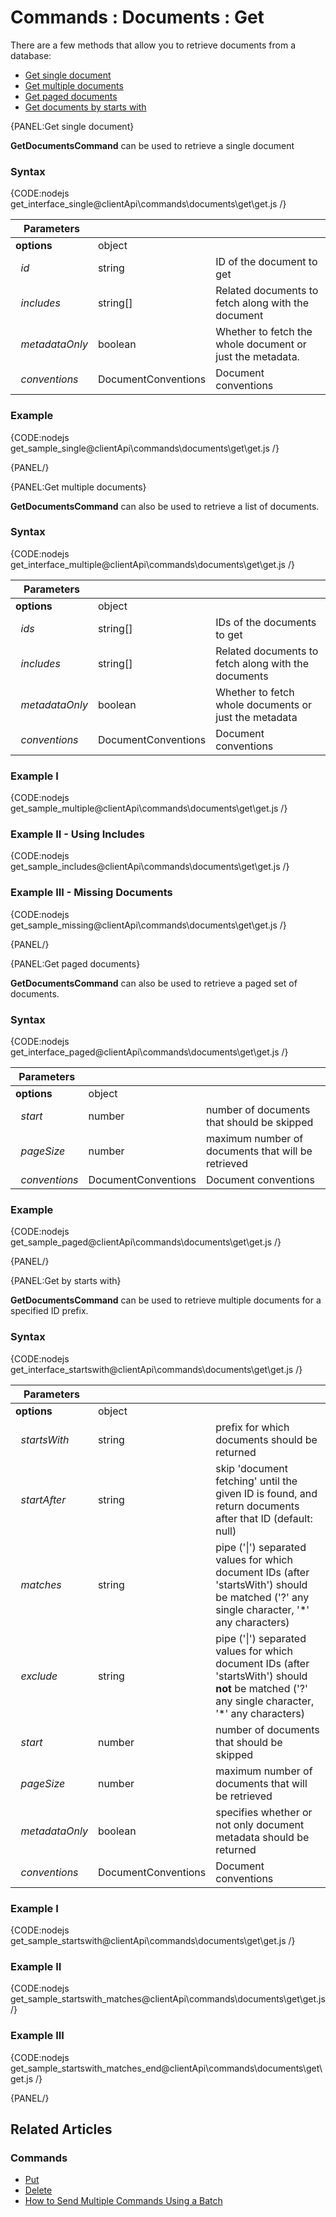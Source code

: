 # Commands : Documents : Get

There are a few methods that allow you to retrieve documents from a database:   

- [Get single document](../../../clientApi/commands/documents/get#get-single-document)   
- [Get multiple documents](../../../clientApi/commands/documents/get#get-multiple-documents)   
- [Get paged documents](../../../clientApi/commands/documents/get#get-paged-documents)   
- [Get documents by starts with](../../../clientApi/commands/documents/get#get-by-starts-with)  

{PANEL:Get single document}

**GetDocumentsCommand** can be used to retrieve a single document

### Syntax

{CODE:nodejs get_interface_single@clientApi\commands\documents\get\get.js /}

| Parameters | | |
| ------------- | ------------- | ----- |
| **options** | object | |
| &nbsp;&nbsp;*id* | string | ID of the document to get |
| &nbsp;&nbsp;*includes* | string[] | Related documents to fetch along with the document |
| &nbsp;&nbsp;*metadataOnly* | boolean | Whether to fetch the whole document or just the metadata. |
| &nbsp;&nbsp;*conventions* | DocumentConventions | Document conventions |

### Example

{CODE:nodejs get_sample_single@clientApi\commands\documents\get\get.js /}

{PANEL/}

{PANEL:Get multiple documents}

**GetDocumentsCommand** can also be used to retrieve a list of documents.

### Syntax

{CODE:nodejs get_interface_multiple@clientApi\commands\documents\get\get.js /}

| Parameters | | |
| ------------- | ------------- | ----- |
| **options** | object | |
| &nbsp;&nbsp;*ids* | string[] | IDs of the documents to get |
| &nbsp;&nbsp;*includes* | string[] | Related documents to fetch along with the documents |
| &nbsp;&nbsp;*metadataOnly* | boolean | Whether to fetch whole documents or just the metadata |
| &nbsp;&nbsp;*conventions* | DocumentConventions | Document conventions |

### Example I

{CODE:nodejs get_sample_multiple@clientApi\commands\documents\get\get.js /}

### Example II - Using Includes

{CODE:nodejs get_sample_includes@clientApi\commands\documents\get\get.js /}

### Example III - Missing Documents

{CODE:nodejs get_sample_missing@clientApi\commands\documents\get\get.js /}

{PANEL/}

{PANEL:Get paged documents}

**GetDocumentsCommand** can also be used to retrieve a paged set of documents.

### Syntax

{CODE:nodejs get_interface_paged@clientApi\commands\documents\get\get.js /}

| Parameters | | |
| ------------- | ------------- | ----- |
| **options** | object | |
| &nbsp;&nbsp;*start* | number | number of documents that should be skipped  |
| &nbsp;&nbsp;*pageSize* | number | maximum number of documents that will be retrieved |
| &nbsp;&nbsp;*conventions* | DocumentConventions | Document conventions |

### Example

{CODE:nodejs get_sample_paged@clientApi\commands\documents\get\get.js /}

{PANEL/}

{PANEL:Get by starts with}

**GetDocumentsCommand** can be used to retrieve multiple documents for a specified ID prefix.

### Syntax

{CODE:nodejs get_interface_startswith@clientApi\commands\documents\get\get.js /}

| Parameters | | |
| ------------- | ------------- | ----- |
| **options** | object | |
| &nbsp;&nbsp;*startsWith* | string | prefix for which documents should be returned |
| &nbsp;&nbsp;*startAfter* | string | skip 'document fetching' until the given ID is found, and return documents after that ID (default: null) |
| &nbsp;&nbsp;*matches* | string | pipe ('&#124;') separated values for which document IDs (after 'startsWith') should be matched ('?' any single character, '*' any characters) |
| &nbsp;&nbsp;*exclude* | string | pipe ('&#124;') separated values for which document IDs (after 'startsWith') should **not** be matched ('?' any single character, '*' any characters) |
| &nbsp;&nbsp;*start* | number | number of documents that should be skipped |
| &nbsp;&nbsp;*pageSize* | number | maximum number of documents that will be retrieved |
| &nbsp;&nbsp;*metadataOnly* | boolean | specifies whether or not only document metadata should be returned |
| &nbsp;&nbsp;*conventions* | DocumentConventions | Document conventions |

### Example I

{CODE:nodejs get_sample_startswith@clientApi\commands\documents\get\get.js /}

### Example II

{CODE:nodejs get_sample_startswith_matches@clientApi\commands\documents\get\get.js /}

### Example III

{CODE:nodejs get_sample_startswith_matches_end@clientApi\commands\documents\get\get.js /}

{PANEL/}

## Related Articles

### Commands 

- [Put](../../../clientApi/commands/documents/put)  
- [Delete](../../../clientApi/commands/documents/delete)
- [How to Send Multiple Commands Using a Batch](../../../clientApi/commands/batches/how-to-send-multiple-commands-using-a-batch)
